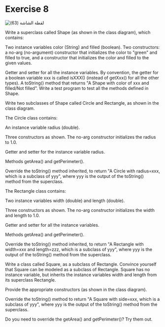 # Exercise 8


![‏‏لقطة الشاشة (63)](https://user-images.githubusercontent.com/52765342/212922188-e1198af3-3e27-4da7-9034-3d7973c33b62.png)

Write a superclass called Shape (as shown in the class diagram), which contains:


Two instance variables color (String) and filled (boolean).
Two constructors: a no-arg (no-argument) constructor that initializes the color to "green" and filled to true, and a constructor that initializes the color and filled to the given values.

Getter and setter for all the instance variables. By convention, the getter for a boolean variable xxx is called isXXX() (instead of getXxx() for all the other types).
A toString() method that returns "A Shape with color of xxx and filled/Not filled".
Write a test program to test all the methods defined in Shape.


Write two subclasses of Shape called Circle and Rectangle, as shown in the class diagram.


The Circle class contains:


An instance variable radius (double).

Three constructors as shown. The no-arg constructor initializes the radius to 1.0.

Getter and setter for the instance variable radius.

Methods getArea() and getPerimeter().

Override the toString() method inherited, to return "A Circle with radius=xxx, which is a subclass of yyy", where yyy is the output of the toString() method from the superclass.

The Rectangle class contains:


Two instance variables width (double) and length (double).

Three constructors as shown. The no-arg constructor initializes the width and length to 1.0.

Getter and setter for all the instance variables.

Methods getArea() and getPerimeter().

Override the toString() method inherited, to return "A Rectangle with width=xxx and length=zzz, which is a subclass of yyy", where yyy is the output of the toString() method from the superclass.

Write a class called Square, as a subclass of Rectangle. Convince yourself that Square can be modeled as a subclass of Rectangle. Square has no instance variable, but inherits the instance variables width and length from its superclass Rectangle.

Provide the appropriate constructors (as shown in the class diagram). 


Override the toString() method to return "A Square with side=xxx, which is a subclass of yyy", where yyy is the output of the toString() method from the superclass.

Do you need to override the getArea() and getPerimeter()? Try them out.
